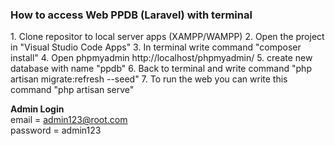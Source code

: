<h3>How to access Web PPDB (Laravel) with terminal</h3>
1. Clone repositor to local server apps (XAMPP/WAMPP)
2. Open the project in "Visual Studio Code Apps"
3. In terminal write command "composer install"
4. Open phpmyadmin http://localhost/phpmyadmin/
5. create new database with name "ppdb"
6. Back to terminal and write command "php artisan migrate:refresh --seed"
7. To run the web you can write this command "php artisan serve"

<b>Admin Login</b><br>
email    = admin123@root.com <br>
password = admin123
